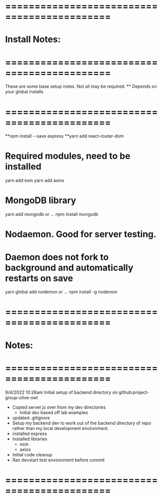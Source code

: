 # ============================================
# Install Notes:
# ============================================
These are some base setup notes. 
Not all may be required. 
** Depends on your global installs
# ============================================
**npm install --save express
**yarn add react-router-dom

# Required modules, need to be installed
yarn add esm
yarn add axios

# MongoDB library
yarn add mongodb
or ...
npm install mongodb

# Nodaemon. Good for server testing. 
# Daemon does not fork to background and automatically restarts on save
yarn global add nodemon 
or ...
npm install -g nodemon



# ============================================
#  Notes:
# ============================================

9/4/2022 10:26am
Initial setup of backend directory on github:project-group-olive-owl

- Copied server.js over from my dev directories
	- Initial dev based off lab examples
- updated .gitignore
- Setup my backend dev to work out of the backend directory of repo rather than my local development environment.
- installed express
- Installed libraries
	- esm
	- axios
- Initial code cleanup
- Ran devstart test environment before commit

# ============================================

